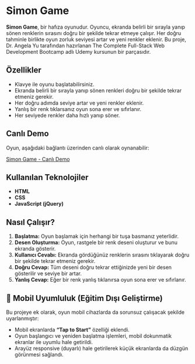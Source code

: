 # Simon Game

**Simon Game**, bir hafıza oyunudur. Oyuncu, ekranda belirli bir sırayla yanıp sönen renklerin sırasını doğru bir şekilde tekrar etmeye çalışır. Her doğru tahminle birlikte oyun zorluk seviyesi artar ve yeni renkler eklenir. Bu proje, Dr. Angela Yu tarafından hazırlanan The Complete Full-Stack Web Development Bootcamp adlı Udemy kursunun bir parçasıdır.

## Özellikler

- Klavye ile oyunu başlatabilirsiniz.
- Ekranda belirli bir sırayla yanıp sönen renkleri doğru bir şekilde tekrar etmeniz gerekir.
- Her doğru adımda seviye artar ve yeni renkler eklenir.
- Yanlış bir renk tıklarsanız oyun sona erer ve sıfırlanır.
- Her seviyede renkler daha hızlı yanıp söner.

## Canlı Demo

Oyun, aşağıdaki bağlantı üzerinden canlı olarak oynanabilir:

[Simon Game - Canlı Demo](https://melikeisk.github.io/simon-game/)

##  Kullanılan Teknolojiler

- **HTML**
- **CSS**
- **JavaScript (jQuery)**

## Nasıl Çalışır?

1. **Başlatma:** Oyun başlamak için herhangi bir tuşa basmanız yeterlidir.
2. **Desen Oluşturma:** Oyun, rastgele bir renk deseni oluşturur ve bunu ekranda gösterir.
3. **Kullanıcı Cevabı:** Ekranda gördüğünüz renklerin sırasını tıklayarak doğru bir şekilde tekrar etmeniz gerekir.
4. **Doğru Cevap:** Tüm deseni doğru tekrar ettiğinizde yeni bir desen gösterilir ve seviye bir artar.
5. **Yanlış Cevap:** Eğer bir renk yanlış tıklanırsa oyun sona erer ve sıfırlanır.

## 📱 Mobil Uyumluluk (Eğitim Dışı Geliştirme)

Bu projeye ek olarak, oyun mobil cihazlarda da sorunsuz çalışacak şekilde uyarlanmıştır:

- Mobil ekranlarda **“Tap to Start”** özelliği eklendi.
- Oyun başlangıcı ve yeniden başlatma işlemleri, mobil dokunmatik ekranlar ile uyumlu hale getirildi.
- Arayüz responsive (duyarlı) hale getirilerek küçük ekranlarda da düzgün görünmesi sağlandı.